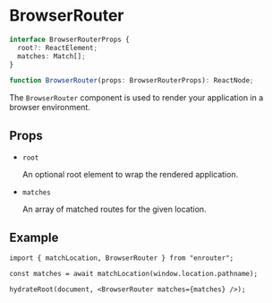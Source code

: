 # BrowserRouter

```ts
interface BrowserRouterProps {
  root?: ReactElement;
  matches: Match[];
}

function BrowserRouter(props: BrowserRouterProps): ReactNode;
```

The `BrowserRouter` component is used to render your application in a browser
environment.

## Props

- `root`

  An optional root element to wrap the rendered application.

- `matches`

  An array of matched routes for the given location.

## Example

```tsx
import { matchLocation, BrowserRouter } from "enrouter";

const matches = await matchLocation(window.location.pathname);

hydrateRoot(document, <BrowserRouter matches={matches} />);
```
